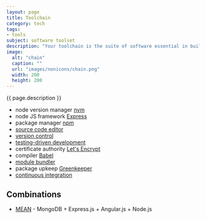 ```yaml
---
layout: page
title: Toolchain
category: tech
tags:
- tools
subject: software toolset
description: "Your toolchain is the suite of software essential in building front-end apps."
image:
  alt: "chain"
  caption: ""
  url: "images/nonicons/chain.png"
  width: 200
  height: 200
---
```


{{ page.description }}

* node version manager [nvm](https://davidwalsh.name/nvm)
* node JS framework [Express](http://expressjs.com/)
* package manager [npm](http://www.sitepoint.com/beginners-guide-node-package-manager/)
* [source code editor]({{site.baseurl}}tech/editors.html)
* [version control]({{site.baseurl}}tech/scm.html)
* [testing-driven development]({{site.baseurl}}tech/testing.html)
* certificate authority [Let's Encrypt](https://letsencrypt.org/)
* compiler [Babel](https://babeljs.io/)
* [module bundler]({{site.baseurl}}tech/webpack.html)
* package upkeep [Greenkeeper](https://greenkeeper.io/)
* [continuous integration]({{site.baseurl}}tech/ci.html)

Combinations
------------
* [MEAN](http://meanjs.org/) - MongoDB + Express.js + Angular.js + Node.js
